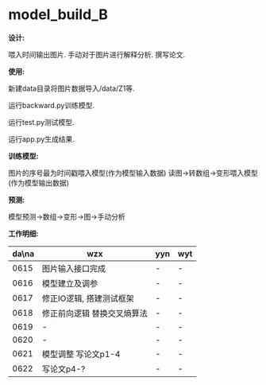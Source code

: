 ﻿# model_build_B

**设计:**

喂入时间输出图片. 手动对于图片进行解释分析. 撰写论文.

**使用:**

新建data目录将图片数据导入/data/Z1等.

运行backward.py训练模型.

运行test.py测试模型.

运行app.py生成结果.

**训练模型:**

图片的序号最为时间戳喂入模型(作为模型输入数据)
读图->转数组->变形喂入模型(作为模型输出数据)

**预测:**

模型预测->数组->变形->图->手动分析

**工作明细:**

da\na|          wzx          |          yyn          |          wyt          
----|-----------------------|-----------------------|-----------------------
0615|   图片输入接口完成   |             -             |             -             
0616|     模型建立及调参    |             -             |             -             
0617|修正IO逻辑, 搭建测试框架|             -             |             -             
0618|修正前向逻辑 替换交叉熵算法|             -             |             -             
0619|          -          |             -             |             -          
0620|          -          |             -             |             -       
0621|模型调整 写论文p1-4|             -             |             -          
0622|写论文p4-?|             -             |             -             